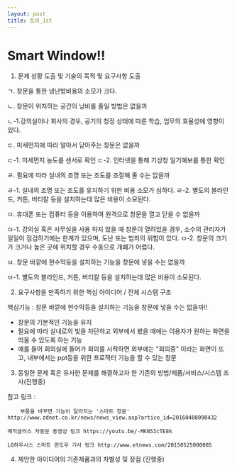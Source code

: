 ```yaml
---
layout: post
title: 토의_1st
---
```


Smart Window!!
===============

	
1. 문제 상황 도출 및 기술의 목적 및 요구사항 도출

 ㄱ. 창문을 통한 냉난방비용의 소모가 크다. 

 ㄴ. 창문이 위치하는 공간의 낭비를 줄일 방법은 없을까
 
   ㄴ-1.강의실이나 회사의 경우, 공기의 청정 상태에 따른 학습, 업무의 효율성에 영향이 있다. 

 ㄷ. 미세먼지에 따라 알아서 닫아주는 창문은 없을까

   ㄷ-1. 미세먼지 농도를 센서로 확인
   ㄷ-2. 인터넷을 통해 기상청 일기예보를 통한 확인

 ㄹ. 필요에 따라 실내의 조명 또는 조도를 조절해 줄 수는 없을까

   ㄹ-1. 실내의 조명 또는 조도를 유지하기 위한 비용 소모가 심하다.
   ㄹ-2. 별도의 블라인드, 커튼, 버티칼 등을 설치하는데 많은 비용이 소모된다.

 ㅁ. 휴대폰 또는 컴퓨터 등을 이용하여 원격으로 창문을 열고 닫을 수 없을까

   ㅁ-1. 강의실 혹은 사무실을 사용 하지 않을 때 창문이 열려있을 경우, 소수의 관리자가 일일이 점검하기에는 한계가 있으며, 도난 또는 범죄의 위험이 있다.
   ㅁ-2. 창문의 크기가 크거나 높은 곳에 위치할 경우 수동으로 개폐가 어렵다.

 ㅂ. 창문 바깥에 현수막등을 설치하는 기능을 창문에 넣을 수는 없을까

   ㅂ-1. 별도의 블라인드, 커튼, 버티칼 등을 설치하는데 많은 비용이 소모된다.


2. 요구사항을 만족하기 위한 핵심 아이디어 / 전체 시스템 구조  

 핵심기능 : 창문 바깥에 현수막등을 설치하는 기능을 창문에 넣을 수는 없을까!!
  - 창문의 기본적인 기능을 유지 
  - 필요에 따라 실내로의 빛을 차단하고 외부에서 봤을 때에는 이용자가 원하는 화면을 띄울 수 있도록 하는 기능 
  - 예를 들어 회의실에 들어가 회의를 시작하면 외부에는 "회의중" 이라는 화면이 뜨고, 내부에서는 ppt등을 위한 프로젝터 기능을 할 수 있는   창문
3. 동일한 문제 혹은 유사한 문제를 해결하고자 한 기존의 방법/제품/서비스/시스템 조사(진행중)

 참고 링크 :
 
        부품을 바꾸면 기능이 달라지는 '스마트 창문' http://www.zdnet.co.kr/news/news_view.asp?artice_id=20160408090432 

	매직글라스 자동문 동영상 링크 https://youtu.be/-MKN53cTE8k
	
	LG하우시스 스마트 윈도우 기사 링크 http://www.etnews.com/20150525000085

4. 제안한 아이디어의 기존제품과의 차별성 및 장점 (진행중)

[jekyll-docs]: http://jekyllrb.com/docs/home
[jekyll-gh]:   https://github.com/jekyll/jekyll
[jekyll-talk]: https://talk.jekyllrb.com/



